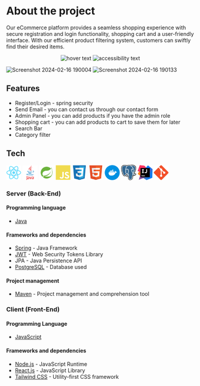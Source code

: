 # About the project


Our eCommerce platform provides a seamless shopping experience with secure registration and login functionality, shopping cart and a user-friendly interface. With our efficient product filtering system, customers can swiftly find their desired items.

<p align="center">
  <img src="https://github.com/florinbighiu/El-proyecte-grande/assets/120215264/d7529bcd-e715-4335-b3d2-7e56dd546477" width="350" title="hover text">
  <img src="your_relative_path_here_number_2_large_name" width="350" alt="accessibility text">
</p>

![Screenshot 2024-02-16 190004](https://github.com/florinbighiu/El-proyecte-grande/assets/120215264/d7529bcd-e715-4335-b3d2-7e56dd546477)
![Screenshot 2024-02-16 190133](https://github.com/florinbighiu/El-proyecte-grande/assets/120215264/4f8337cf-e47b-410c-bcf2-f4dbb6c91ac0)




## Features

- Register/Login - spring security
- Send Email - you can contact us through our contact form
- Admin Panel - you can add products if you have the admin role
- Shopping cart - you can add products to cart to save them for later
- Search Bar
- Category filter


## Tech
<p align="left">
<img src="https://raw.githubusercontent.com/SidorAndrei/SidorAndrei/master/assets/react-original.svg" height="auto" width="40">

<img src="https://raw.githubusercontent.com/SidorAndrei/SidorAndrei/master/assets/java-logo.svg" height="auto" width="40">

<img src="https://raw.githubusercontent.com/SidorAndrei/SidorAndrei/master/assets/spring_logo-removebg-preview.png" height="auto" width="40">

<img src="https://raw.githubusercontent.com/SidorAndrei/SidorAndrei/master/assets/javascript-plain.svg" height="auto" width="40">

<img src="https://raw.githubusercontent.com/SidorAndrei/SidorAndrei/master/assets/css3-original.svg" height="auto" width="40">

<img src="https://raw.githubusercontent.com/SidorAndrei/SidorAndrei/master/assets/html5-original.svg" height="auto" width="40">

<img src="https://raw.githubusercontent.com/SidorAndrei/SidorAndrei/master/assets/docker.svg" height="auto" width="40">

<img src="https://raw.githubusercontent.com/SidorAndrei/SidorAndrei/master/assets/Postgresql_elephant.svg" height="auto" width="40">

<img src="https://raw.githubusercontent.com/SidorAndrei/SidorAndrei/master/assets/IntelliJ_IDEA_Icon.svg" height="auto" width="40">

<img src="https://raw.githubusercontent.com/SidorAndrei/SidorAndrei/master/assets/git-original.svg" height="auto" width="40">
</p>

### Server (Back-End)
#### Programming language
- [Java](https://www.java.com/)


#### Frameworks and dependencies
- [Spring](https://spring.io/) - Java Framework
- [JWT](https://jwt.io/libraries) - Web Security Tokens Library
- JPA - Java Persistence API
- [PostgreSQL](https://www.postgresql.org/) - Database used

#### Project management
- [Maven](https://maven.apache.org/) - Project management and comprehension tool

### Client (Front-End)
#### Programming Language
- [JavaScript](https://www.javascript.com/)
#### Frameworks and dependencies
- [Node.js](https://nodejs.org/) - JavaScript Runtime
- [React.js](https://reactjs.org/) - JavaScript Library
- [Tailwind CSS](https://tailwindcss.com/) - Utility-first CSS framework 

